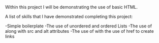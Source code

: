 Within this project I will be demonstrating the use of basic HTML.

A list of skills that I have demonstrated completing this project:

-Simple boilerplate
-The use of unordered and ordered Lists
-The use of <img> along with src and alt attributes
-The use of <a> with the use of href to create links